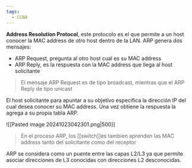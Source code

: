 ```yaml
---
tags:
  - CCNA
---
```

**Address Resolution Protocol**, este protocolo es el que permite a un host conocer la MAC address de otro host dentro de la LAN. ARP genera dos mensajes:
- ARP Request, pregunta al otro host cual es su MAC address 
- ARP Reply, es la respuesta con la MAC address que llega al host solicitante 

> El mensaje ARP Request es de tipo broadcast, mientras que el ARP Reply de tipo unicast 

El host solicitante para apuntar a su objetivo especifica la dirección IP del cual desea conocer su MAC address. Una vez obtiene la respuesta la agrega a su propia tabla ARP.

![[Pasted image 20241023042301.png|500]]
> En el proceso ARP, los [[switch]]es tambien aprenden las MAC address tanto del solicitante como del receptor


ARP se considera como un puente entre las capas L2/L3 ya que permite asociar direcciones de L3 conocidas con direcciones L2 desconocidas. 